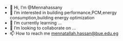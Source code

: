 - 👋 Hi, I’m @Mennahassany
- 👀 I’m interested in building performance,PCM,energy consumption,building energy optimization
- 🌱 I’m currently learning ...
- 💞️ I’m looking to collaborate on ...
- 📫 How to reach me mennatallah.hassan@bue.edu.eg

<!---
Mennahassany/Mennahassany is a ✨ special ✨ repository because its `README.md` (this file) appears on your GitHub profile.
You can click the Preview link to take a look at your changes.
--->
